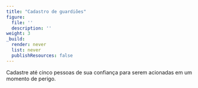 ```yaml
---
title: "Cadastro de guardiões"
figure:
  file: ''
  description: ''
weight: 3
_build:
  render: never
  list: never
  publishResources: false
---
```

Cadastre até cinco pessoas de sua confiança para serem acionadas em um momento de perigo.
